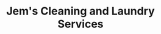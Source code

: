 ---
title: "Jem's Cleaning and Laundry Services"
url: /cromer/jems-cleaning-and-laundry-services/
shop: laundry
---